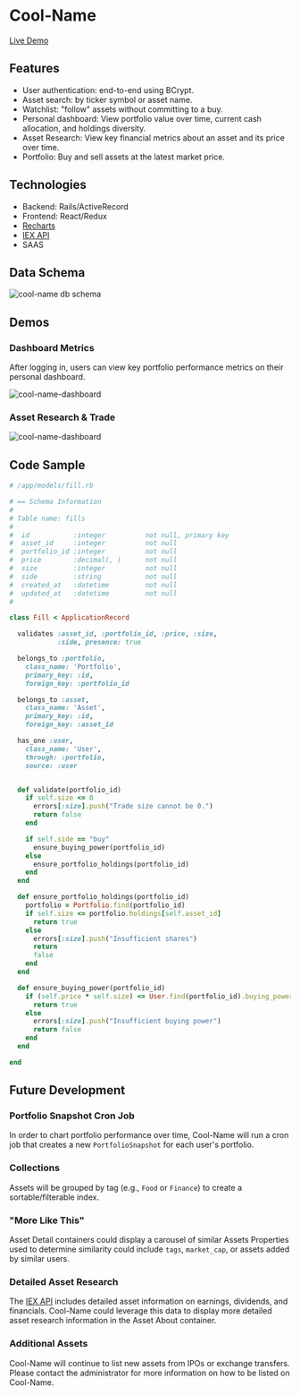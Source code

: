 # Cool-Name
[Live Demo](https://yihwan-marketsim.herokuapp.com/#/)

## Features
* User authentication: end-to-end using BCrypt.
* Asset search: by ticker symbol or asset name.
* Watchlist: "follow" assets without committing to a buy.
* Personal dashboard: View portfolio value over time, current cash allocation, and holdings diversity.
* Asset Research: View key financial metrics about an asset and its price over time.
* Portfolio: Buy and sell assets at the latest market price.

## Technologies
* Backend: Rails/ActiveRecord
* Frontend: React/Redux
* [Recharts](https://github.com/recharts/recharts)
* [IEX API](https://iextrading.com/developer/docs/)
* SAAS

## Data Schema

![cool-name db schema](https://i.imgur.com/hd7EIOm.png)

## Demos
### Dashboard Metrics
After logging in, users can view key portfolio performance metrics on their personal dashboard.

![cool-name-dashboard](app/assets/images/cool-name_asset_detail-hd.gif)

### Asset Research & Trade
![cool-name-dashboard](app/assets/images/cool-name_asset_detail-hd.gif)

## Code Sample

```RUBY
# /app/models/fill.rb

# == Schema Information
#
# Table name: fills
#
#  id           :integer          not null, primary key
#  asset_id     :integer          not null
#  portfolio_id :integer          not null
#  price        :decimal(, )      not null
#  size         :integer          not null
#  side         :string           not null
#  created_at   :datetime         not null
#  updated_at   :datetime         not null
#

class Fill < ApplicationRecord

  validates :asset_id, :portfolio_id, :price, :size,
            :side, presence: true

  belongs_to :portfolio,
    class_name: 'Portfolio',
    primary_key: :id,
    foreign_key: :portfolio_id

  belongs_to :asset,
    class_name: 'Asset',
    primary_key: :id,
    foreign_key: :asset_id

  has_one :user,
    class_name: 'User',
    through: :portfolio,
    source: :user


  def validate(portfolio_id)
    if self.size <= 0
      errors[:size].push("Trade size cannot be 0.")
      return false
    end

    if self.side == "buy"
      ensure_buying_power(portfolio_id)
    else
      ensure_portfolio_holdings(portfolio_id)
    end
  end

  def ensure_portfolio_holdings(portfolio_id)
    portfolio = Portfolio.find(portfolio_id)
    if self.size <= portfolio.holdings[self.asset_id]
      return true
    else
      errors[:size].push("Insufficient shares")
      return
      false
    end
  end

  def ensure_buying_power(portfolio_id)
    if (self.price * self.size) <= User.find(portfolio_id).buying_power
      return true
    else
      errors[:size].push("Insufficient buying power")
      return false
    end
  end

end
```

## Future Development

### Portfolio Snapshot Cron Job
In order to chart portfolio performance over time, Cool-Name will run a cron job that creates a new `PortfolioSnapshot` for each user's portfolio.

### Collections
Assets will be grouped by tag (e.g., `Food` or `Finance`) to create a sortable/filterable index.

### "More Like This"
Asset Detail containers could display a carousel of similar Assets Properties used to determine similarity could include `tags`, `market_cap`, or assets added by similar users.

### Detailed Asset Research
The [IEX API](https://iextrading.com/developer/docs/) includes detailed asset information on earnings, dividends, and financials. Cool-Name could leverage this data to display more detailed asset research information in the Asset About container.

### Additional Assets
Cool-Name will continue to list new assets from IPOs or exchange transfers. Please contact the administrator for more information on how to be listed on Cool-Name.
